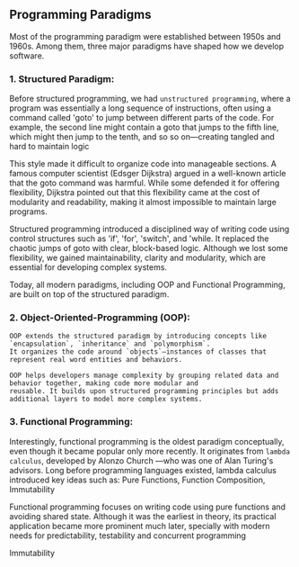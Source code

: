 ## Programming Paradigms

Most of the programming paradigm were established between 1950s and 1960s. Among them, three major paradigms have shaped
how we develop software.

### 1. Structured Paradigm:

Before structured programming, we had `unstructured programming`, where a program was essentially a long sequence of
instructions, often using a command called 'goto' to jump between different parts of the code. For example, the second
line might contain a goto that jumps to the fifth line, which might then jump to the tenth, and so so on—creating tangled
and hard to maintain logic

This style made it difficult to organize code into manageable sections. A famous computer scientist (Edsger Dijkstra)
argued in a well-known article that the goto command was harmful. While some defended it for offering flexibility, Dijkstra
pointed out that this flexibility came at the cost of modularity and readability, making it almost impossible to maintain
large programs.

Structured programming introduced a disciplined way of writing code using control structures such as 'if', 'for', 'switch',
and 'while. It replaced the chaotic jumps of goto with clear, block-based logic. Although we lost some flexibility, we
gained maintainability, clarity and modularity, which are essential for developing complex systems.

Today, all modern paradigms, including OOP and Functional Programming, are built on top of the structured paradigm.

### 2. Object-Oriented-Programming (OOP):

    OOP extends the structured paradigm by introducing concepts like `encapsulation`, `inheritance` and `polymorphism`.
    It organizes the code around `objects`—instances of classes that represent real word entities and behaviors.

    OOP helps developers manage complexity by grouping related data and behavior together, making code more modular and
    reusable. It builds upon structured programming principles but adds additional layers to model more complex systems.

### 3. Functional Programming:

Interestingly, functional programming is the oldest paradigm conceptually, even though it became popular only more recently.
It originates from `lambda calculus`, developed by Alonzo Church —who was one of Alan Turing's advisors. Long before programming
languages existed, lambda calculus introduced key ideas such as: Pure Functions, Function Composition, Immutability

Functional programming focuses on writing code using pure functions and avoiding shared state. Although it was the earliest
in theory, its practical application became more prominent much later, specially with modern needs for predictability,
testability and concurrent programming

Immutability
